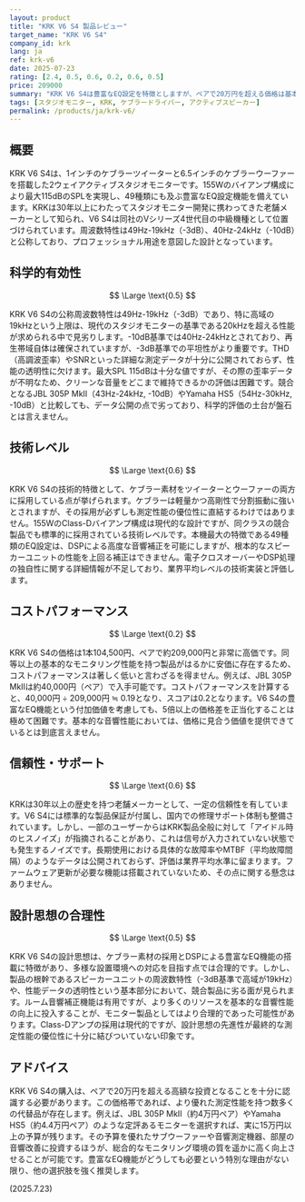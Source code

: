```yaml
---
layout: product
title: "KRK V6 S4 製品レビュー"
target_name: "KRK V6 S4"
company_id: krk
lang: ja
ref: krk-v6
date: 2025-07-23
rating: [2.4, 0.5, 0.6, 0.2, 0.6, 0.5]
price: 209000
summary: "KRK V6 S4は豊富なEQ設定を特徴としますが、ペアで20万円を超える価格は基本的な測定性能に見合わず、著しくコストパフォーマンスの低い製品です。"
tags: [スタジオモニター, KRK, ケブラードライバー, アクティブスピーカー]
permalink: /products/ja/krk-v6/
---
```


## 概要

KRK V6 S4は、1インチのケブラーツイーターと6.5インチのケブラーウーファーを搭載した2ウェイアクティブスタジオモニターです。155Wのバイアンプ構成により最大115dBのSPLを実現し、49種類にも及ぶ豊富なEQ設定機能を備えています。KRKは30年以上にわたってスタジオモニター開発に携わってきた老舗メーカーとして知られ、V6 S4は同社のVシリーズ4世代目の中級機種として位置づけられています。周波数特性は49Hz-19kHz（-3dB）、40Hz-24kHz（-10dB）と公称しており、プロフェッショナル用途を意図した設計となっています。

## 科学的有効性

$$ \Large \text{0.5} $$

KRK V6 S4の公称周波数特性は49Hz-19kHz（-3dB）であり、特に高域の19kHzという上限は、現代のスタジオモニターの基準である20kHzを超える性能が求められる中で見劣りします。-10dB基準では40Hz-24kHzとされており、再生帯域自体は確保されていますが、-3dB基準での平坦性がより重要です。THD（高調波歪率）やSNRといった詳細な測定データが十分に公開されておらず、性能の透明性に欠けます。最大SPL 115dBは十分な値ですが、その際の歪率データが不明なため、クリーンな音量をどこまで維持できるかの評価は困難です。競合となるJBL 305P MkII（43Hz-24kHz, -10dB）やYamaha HS5（54Hz-30kHz, -10dB）と比較しても、データ公開の点で劣っており、科学的評価の土台が盤石とは言えません。

## 技術レベル

$$ \Large \text{0.6} $$

KRK V6 S4の技術的特徴として、ケブラー素材をツイーターとウーファーの両方に採用している点が挙げられます。ケブラーは軽量かつ高剛性で分割振動に強いとされますが、その採用が必ずしも測定性能の優位性に直結するわけではありません。155WのClass-Dバイアンプ構成は現代的な設計ですが、同クラスの競合製品でも標準的に採用されている技術レベルです。本機最大の特徴である49種類のEQ設定は、DSPによる高度な音響補正を可能にしますが、根本的なスピーカーユニットの性能を上回る補正はできません。電子クロスオーバーやDSP処理の独自性に関する詳細情報が不足しており、業界平均レベルの技術実装と評価します。

## コストパフォーマンス

$$ \Large \text{0.2} $$

KRK V6 S4の価格は1本104,500円、ペアで約209,000円と非常に高価です。同等以上の基本的なモニタリング性能を持つ製品がはるかに安価に存在するため、コストパフォーマンスは著しく低いと言わざるを得ません。例えば、JBL 305P MkIIは約40,000円（ペア）で入手可能です。コストパフォーマンスを計算すると、40,000円 ÷ 209,000円 ≒ 0.19となり、スコアは0.2となります。V6 S4の豊富なEQ機能という付加価値を考慮しても、5倍以上の価格差を正当化することは極めて困難です。基本的な音響性能においては、価格に見合う価値を提供できているとは到底言えません。

## 信頼性・サポート

$$ \Large \text{0.6} $$

KRKは30年以上の歴史を持つ老舗メーカーとして、一定の信頼性を有しています。V6 S4には標準的な製品保証が付属し、国内での修理サポート体制も整備されています。しかし、一部のユーザーからはKRK製品全般に対して「アイドル時のヒスノイズ」が指摘されることがあり、これは信号が入力されていない状態でも発生するノイズです。長期使用における具体的な故障率やMTBF（平均故障間隔）のようなデータは公開されておらず、評価は業界平均水準に留まります。ファームウェア更新が必要な機能は搭載されていないため、その点に関する懸念はありません。

## 設計思想の合理性

$$ \Large \text{0.5} $$

KRK V6 S4の設計思想は、ケブラー素材の採用とDSPによる豊富なEQ機能の搭載に特徴があり、多様な設置環境への対応を目指す点では合理的です。しかし、製品の根幹であるスピーカーユニットの周波数特性（-3dB基準で高域が19kHz）や、性能データの透明性という基本部分において、競合製品に劣る面が見られます。ルーム音響補正機能は有用ですが、より多くのリソースを基本的な音響性能の向上に投入することが、モニター製品としてはより合理的であった可能性があります。Class-Dアンプの採用は現代的ですが、設計思想の先進性が最終的な測定性能の優位性に十分に結びついていない印象です。

## アドバイス

KRK V6 S4の購入は、ペアで20万円を超える高額な投資となることを十分に認識する必要があります。この価格帯であれば、より優れた測定性能を持つ数多くの代替品が存在します。例えば、JBL 305P MkII（約4万円ペア）やYamaha HS5（約4.4万円ペア）のような定評あるモニターを選択すれば、実に15万円以上の予算が残ります。その予算を優れたサブウーファーや音響測定機器、部屋の音響改善に投資するほうが、総合的なモニタリング環境の質を遥かに高く向上させることが可能です。豊富なEQ機能がどうしても必要という特別な理由がない限り、他の選択肢を強く推奨します。

(2025.7.23)
